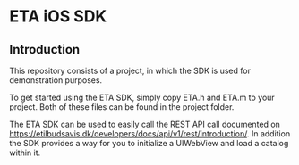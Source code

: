 ETA iOS SDK
===========

Introduction
------------

This repository consists of a project, in which the SDK is used for demonstration purposes.

To get started using the ETA SDK, simply copy ETA.h and ETA.m to your project. Both of these files can be found in the project folder.

The ETA SDK can be used to easily call the REST API call documented on https://etilbudsavis.dk/developers/docs/api/v1/rest/introduction/. 
In addition the SDK provides a way for you to initialize a UIWebView and load a catalog within it.